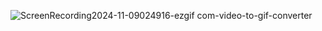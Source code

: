 ![ScreenRecording2024-11-09024916-ezgif com-video-to-gif-converter](https://github.com/user-attachments/assets/9a0165b3-580a-4604-9c47-afb7de6b7652)

